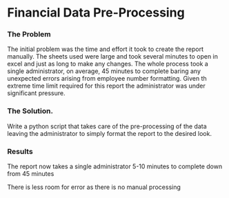 # Financial Data Pre-Processing

### The Problem

The initial problem was the time and effort it took to create the report manually. 
The sheets used were large and took several minutes to open in excel and just as long to make any changes. 
The whole process took a single administrator, on average, 45 minutes to complete baring any unexpected 
errors arising from employee number formatting. Given th extreme time limit required for this report
the administrator was under significant pressure.

### The Solution.

Write a python script that takes care of the pre-processing of 
the data leaving the administrator to simply format the report to the desired look.

### Results

The report now takes a single administrator 5-10 minutes to complete
down from 45 minutes

There is less room for error as there is no manual processing

